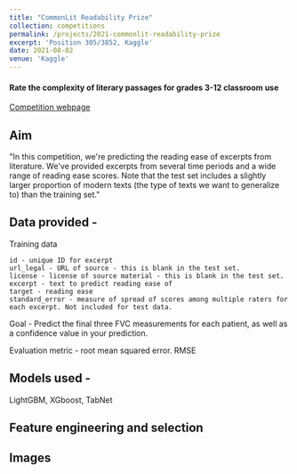 ```yaml
---
title: "CommonLit Readability Prize"
collection: competitions
permalink: /projects/2021-commonlit-readability-prize
excerpt: 'Position 305/3852, Kaggle'
date: 2021-08-02
venue: 'Kaggle'
---
```


#### Rate the complexity of literary passages for grades 3-12 classroom use

[Competition webpage](https://www.kaggle.com/competitions/commonlitreadabilityprize/overview)

## Aim

"In this competition, we're predicting the reading ease of excerpts from literature. We've provided excerpts from several time periods and a wide range of reading ease scores. Note that the test set includes a slightly larger proportion of modern texts (the type of texts we want to generalize to) than the training set."

## Data provided  - 

Training data 

    id - unique ID for excerpt
    url_legal - URL of source - this is blank in the test set.
    license - license of source material - this is blank in the test set.
    excerpt - text to predict reading ease of
    target - reading ease
    standard_error - measure of spread of scores among multiple raters for each excerpt. Not included for test data.

 
Goal - Predict the final three FVC measurements for each patient, as well as a confidence value in your prediction.

Evaluation metric - root mean squared error. RMSE

## Models used -

LightGBM, XGboost, TabNet


## Feature engineering and selection


## Images

